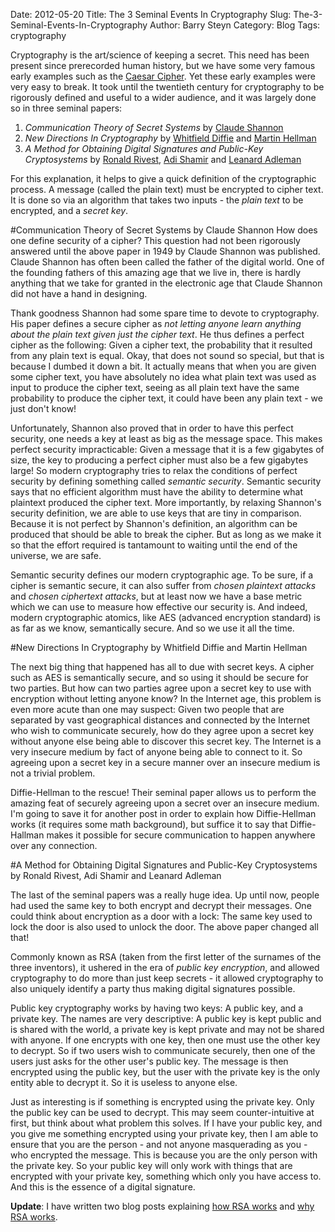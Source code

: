 Date: 2012-05-20
Title: The 3 Seminal Events In Cryptography
Slug: The-3-Seminal-Events-In-Cryptography
Author: Barry Steyn
Category: Blog
Tags: cryptography

Cryptography is the art/science of keeping a secret. This need has been present since prerecorded human history, but we have some very famous early examples such as the [Caesar Cipher](http://en.wikipedia.org/wiki/Caesar_cipher). Yet these early examples were very easy to break. It took until the twentieth century for cryptography to be rigorously defined and useful to a wider audience, and it was largely done so in three seminal papers:

1. *Communication Theory of Secret Systems* by [Claude Shannon](http://en.wikipedia.org/wiki/Claude_Shannon)
2. *New Directions In Cryptography* by [Whitfield Diffie](http://en.wikipedia.org/wiki/Whitfield_Diffie) and [Martin Hellman](http://en.wikipedia.org/wiki/Martin_Hellman)
3. *A Method for Obtaining Digital Signatures and Public-Key Cryptosystems* by [Ronald Rivest](http://en.wikipedia.org/wiki/Ron_Rivest), [Adi Shamir](http://en.wikipedia.org/wiki/Adi_Shamir) and [Leanard Adleman](http://en.wikipedia.org/wiki/Leonard_Adleman)

For this explanation, it helps to give a quick definition of the cryptographic process. A message (called the plain text) must be encrypted to cipher text. It is done so via an algorithm that takes two inputs - the *plain text* to be encrypted, and a *secret key*.

#Communication Theory of Secret Systems by Claude Shannon
How does one define security of a cipher? This question had not been rigorously answered until the above paper in 1949 by Claude Shannon was published. Claude Shannon has often been called the father of the digital world. One of the founding fathers of this amazing age that we live in, there is hardly anything that we take for granted in the electronic age that Claude Shannon did not have a hand in designing.

Thank goodness Shannon had some spare time to devote to cryptography. His paper defines a secure cipher as *not letting anyone learn anything about the plain text given just the cipher text*. He thus defines a perfect cipher as the following: Given a cipher text, the probability that it resulted from any plain text is equal. Okay, that does not sound so special, but that is because I dumbed it down a bit. It actually means that when you are given some cipher text, you have absolutely no idea what plain text was used as input to produce the cipher text, seeing as all plain text have the same probability to produce the cipher text, it could have been any plain text - we just don't know!

Unfortunately, Shannon also proved that in order to have this perfect security, one needs a key at least as big as the message space. This makes perfect security impracticable: Given a message that it is a few gigabytes of size, the key to producing a perfect cipher must also be a few gigabytes large! So modern cryptography tries to relax the conditions of perfect security by defining something called *semantic security*. Semantic security says that no efficient algorithm must have the ability to determine what plaintext produced the cipher text. More importantly, by relaxing Shannon's security definition, we are able to use keys that are tiny in comparison. Because it is not perfect by Shannon's definition, an algorithm can be produced that should be able to break the cipher. But as long as we make it so that the effort required is tantamount to waiting until the end of the universe, we are safe.

Semantic security defines our modern cryptographic age. To be sure, if a cipher is semantic secure, it can also suffer from *chosen plaintext attacks* and *chosen ciphertext attacks*, but at least now we have a base metric which we can use to measure how effective our security is. And indeed, modern cryptographic atomics, like AES (advanced encryption standard) is as far as we know, semantically secure. And so we use it all the time.

#New Directions In Cryptography by Whitfield Diffie and Martin Hellman

The next big thing that happened has all to due with secret keys. A cipher such as AES is semantically secure, and so using it should be secure for two parties. But how can two parties agree upon a secret key to use with encryption without letting anyone know? In the Internet age, this problem is even more acute than one may suspect: Given two people that are separated by vast geographical distances and connected by the Internet who wish to communicate securely, how do they agree upon a secret key without anyone else being able to discover this secret key. The Internet is a very insecure medium by fact of anyone being able to connect to it. So agreeing upon a secret key in a secure manner over an insecure medium is not a trivial problem.

Diffie-Hellman to the rescue! Their seminal paper allows us to perform the amazing feat of securely agreeing upon a secret over an insecure medium. I'm going to save it for another post in order to explain how Diffie-Hellman works (it requires some math background), but suffice it to say that Diffie-Hallman makes it possible for secure communication to happen anywhere over any connection.

#A Method for Obtaining Digital Signatures and Public-Key Cryptosystems by Ronald Rivest, Adi Shamir and Leanard Adleman

The last of the seminal papers was a really huge idea. Up until now, people had used the same key to both encrypt and decrypt their messages. One could think about encryption as a door with a lock: The same key used to lock the door is also used to unlock the door. The above paper changed all that!

Commonly known as RSA (taken from the first letter of the surnames of the three inventors), it ushered in the era of *public key encryption*, and allowed cryptography to do more than just keep secrets - it allowed cryptography to also uniquely identify a party thus making digital signatures possible.

Public key cryptography works by having two keys: A public key, and a private key. The names are very descriptive: A public key is kept public and is shared with the world, a private key is kept private and may not be shared with anyone. If one encrypts with one key, then one must use the other key to decrypt. So if two users wish to communicate securely, then one of the users just asks for the other user's public key. The message is then encrypted using the public key, but the user with the private key is the only entity able to decrypt it. So it is useless to anyone else.

Just as interesting is if something is encrypted using the private key. Only the public key can be used to decrypt. This may seem counter-intuitive at first, but think about what problem this solves. If I have your public key, and you give me something encrypted using your private key, then I am able to ensure that you are the person - and not anyone masquerading as you - who encrypted the message. This is because you are the only person with the private key. So your public key will only work with things that are encrypted with your private key, something which only you have access to. And this is the essence of a digital signature.

**Update**: I have written two blog posts explaining [how RSA works](http://doctrina.org/How-RSA-Works-With-Examples.html) and [why RSA works](http://doctrina.org/Why-RSA-Works-Three-Fundamental-Questions-Answered.html).
